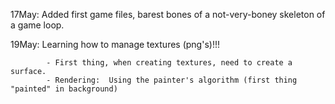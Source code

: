 
17May:	Added first game files, barest bones of a not-very-boney skeleton of a game loop.

19May:	Learning how to manage textures (png's)!!!
			
			- First thing, when creating textures, need to create a surface.
			- Rendering:  Using the painter's algorithm (first thing "painted" in background)
